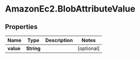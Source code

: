 # AmazonEc2.BlobAttributeValue

## Properties

Name | Type | Description | Notes
------------ | ------------- | ------------- | -------------
**value** | **String** |  | [optional] 


